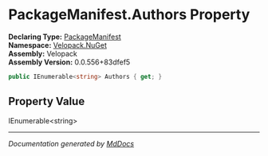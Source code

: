﻿<!--  
  <auto-generated>   
    The contents of this file were generated by a tool.  
    Changes to this file may be list if the file is regenerated  
  </auto-generated>   
-->

# PackageManifest.Authors Property

**Declaring Type:** [PackageManifest](../index.md)  
**Namespace:** [Velopack.NuGet](../../index.md)  
**Assembly:** Velopack  
**Assembly Version:** 0.0.556+83dfef5

```csharp
public IEnumerable<string> Authors { get; }
```

## Property Value

IEnumerable\<string\>

___

*Documentation generated by [MdDocs](https://github.com/ap0llo/mddocs)*
